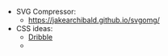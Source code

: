 - SVG Compressor:
	- https://jakearchibald.github.io/svgomg/
- CSS ideas:
	- [Dribble](https://dribbble.com/)
	- 
